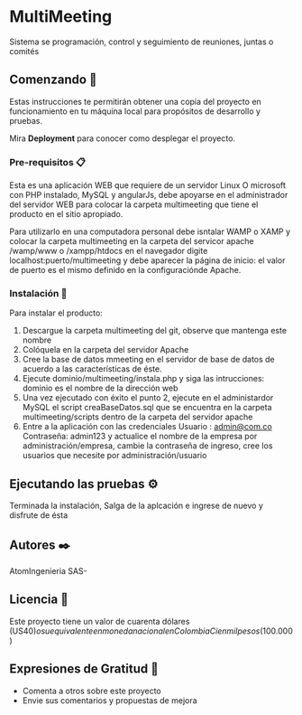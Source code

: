 # MultiMeeting

Sistema se programación, control y seguimiento de reuniones, juntas o comités

## Comenzando 🚀

Estas instrucciones te permitirán obtener una copia del proyecto en funcionamiento en tu máquina local para propósitos de desarrollo y pruebas.

Mira **Deployment** para conocer como desplegar el proyecto.


### Pre-requisitos 📋

Esta es una aplicación WEB que requiere de un servidor Linux O microsoft con PHP instalado, MySQL y angularJs, debe apoyarse en el administrador del servidor WEB para colocar la carpeta multimeeting que tiene el producto en el sitio apropiado.

Para utilizarlo en una computadora personal debe isntalar WAMP o XAMP y colocar la carpeta multimeeting en la carpeta del servicor apache /wamp/www o /xampp/htdocs en el navegador digite localhost:puerto/multimeeting y debe aparecer la página de inicio: el valor de puerto es el mismo definido en la configuraciónde Apache.  


### Instalación 🔧

Para instalar el producto:

1. Descargue la carpeta multimeeting del git, observe que mantenga este nombre
2. Colóquela en la carpeta del servidor Apache
3. Cree la base de datos mmeeting en el servidor de base de datos de acuerdo a las características de éste.
4. Ejecute dominio/multimeeting/instala.php y siga las intrucciones: dominio es el nombre de la dirección web
5. Una vez ejecutado con éxito el punto 2, ejecute en el administardor MySQL el script creaBaseDatos.sql que se encuentra en la carpeta multimeeting/scripts dentro de la carpeta del servidor apache
6. Entre a la aplicación con las credenciales Usuario : admin@com.co Contraseña: admin123 y actualice el nombre de la empresa por administración/empresa, cambie la contraseña de ingreso, cree los usuarios que necesite por administración/usuario


## Ejecutando las pruebas ⚙️

Terminada la instalación, Salga de la aplcación e ingrese de nuevo y disfrute de ésta

## Autores ✒️

AtomIngenieria SAS-

## Licencia 📄

Este proyecto tiene un valor de cuarenta dólares (US$40) o su equivalente en moneda nacional en Colombia Cien mil pesos ($100.000)

## Expresiones de Gratitud 🎁

* Comenta a otros sobre este proyecto 
* Envie sus comentarios y propuestas de mejora 

